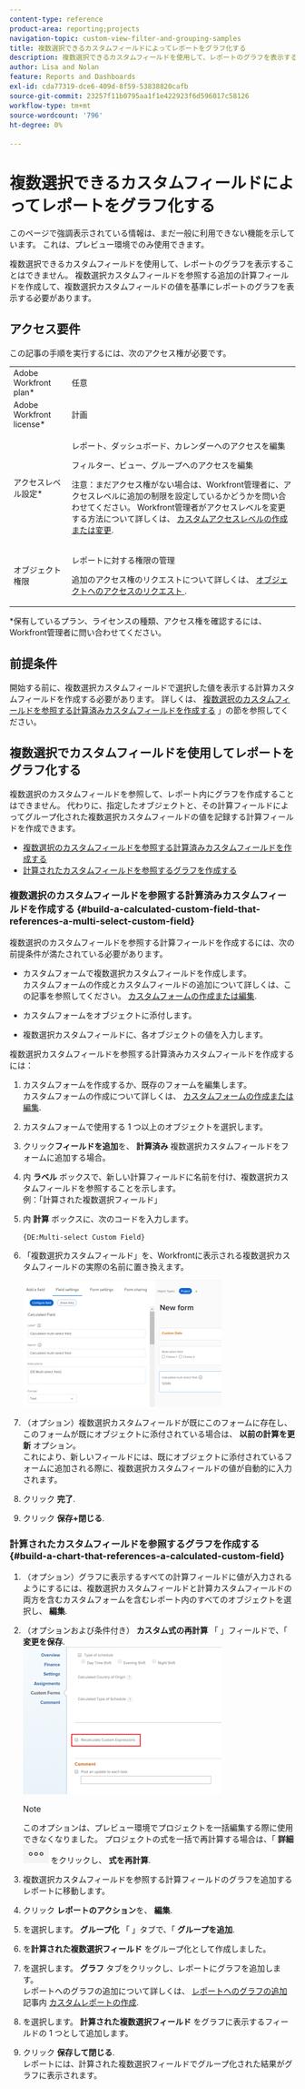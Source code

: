 ```yaml
---
content-type: reference
product-area: reporting;projects
navigation-topic: custom-view-filter-and-grouping-samples
title: 複数選択できるカスタムフィールドによってレポートをグラフ化する
description: 複数選択できるカスタムフィールドを使用して、レポートのグラフを表示することはできません。 複数選択カスタムフィールドを参照する追加の計算フィールドを作成して、複数選択カスタムフィールドの値を基準にレポートのグラフを表示する必要があります。
author: Lisa and Nolan
feature: Reports and Dashboards
exl-id: cda77319-dce6-409d-8f59-53838820cafb
source-git-commit: 23257f11b0795aa1f1e422923f6d596017c58126
workflow-type: tm+mt
source-wordcount: '796'
ht-degree: 0%

---
```


# 複数選択できるカスタムフィールドによってレポートをグラフ化する

<span class="preview">このページで強調表示されている情報は、まだ一般に利用できない機能を示しています。 これは、プレビュー環境でのみ使用できます。</span>

複数選択できるカスタムフィールドを使用して、レポートのグラフを表示することはできません。 複数選択カスタムフィールドを参照する追加の計算フィールドを作成して、複数選択カスタムフィールドの値を基準にレポートのグラフを表示する必要があります。

## アクセス要件

この記事の手順を実行するには、次のアクセス権が必要です。

<table style="table-layout:auto"> 
 <col> 
 <col> 
 <tbody> 
  <tr> 
   <td role="rowheader">Adobe Workfront plan*</td> 
   <td> <p>任意</p> </td> 
  </tr> 
  <tr> 
   <td role="rowheader">Adobe Workfront license*</td> 
   <td> <p>計画 </p> </td> 
  </tr> 
  <tr> 
   <td role="rowheader">アクセスレベル設定*</td> 
   <td> <p>レポート、ダッシュボード、カレンダーへのアクセスを編集</p> <p>フィルター、ビュー、グループへのアクセスを編集</p> <p>注意：まだアクセス権がない場合は、Workfront管理者に、アクセスレベルに追加の制限を設定しているかどうかを問い合わせてください。 Workfront管理者がアクセスレベルを変更する方法について詳しくは、 <a href="../../../administration-and-setup/add-users/configure-and-grant-access/create-modify-access-levels.md" class="MCXref xref">カスタムアクセスレベルの作成または変更</a>.</p> </td> 
  </tr> 
  <tr> 
   <td role="rowheader">オブジェクト権限</td> 
   <td> <p>レポートに対する権限の管理</p> <p>追加のアクセス権のリクエストについて詳しくは、 <a href="../../../workfront-basics/grant-and-request-access-to-objects/request-access.md" class="MCXref xref">オブジェクトへのアクセスのリクエスト </a>.</p> </td> 
  </tr> 
 </tbody> 
</table>

&#42;保有しているプラン、ライセンスの種類、アクセス権を確認するには、Workfront管理者に問い合わせてください。

## 前提条件

開始する前に、複数選択カスタムフィールドで選択した値を表示する計算カスタムフィールドを作成する必要があります。 詳しくは、 [複数選択のカスタムフィールドを参照する計算済みカスタムフィールドを作成する](#build-a-calculated-custom-field-that-references-a-multi-select-custom-field) 」の節を参照してください。

## 複数選択でカスタムフィールドを使用してレポートをグラフ化する

<!--
<p data-mc-conditions="QuicksilverOrClassic.Draft mode">(NOTE: this moved to its own article, linked in the Note above!)</p>
-->

複数選択のカスタムフィールドを参照して、レポート内にグラフを作成することはできません。 代わりに、指定したオブジェクトと、その計算フィールドによってグループ化された複数選択カスタムフィールドの値を記録する計算フィールドを作成できます。 

* [複数選択のカスタムフィールドを参照する計算済みカスタムフィールドを作成する](#build-a-calculated-custom-field-that-references-a-multi-select-custom-field)
* [計算されたカスタムフィールドを参照するグラフを作成する](#build-a-chart-that-references-a-calculated-custom-field)

### 複数選択のカスタムフィールドを参照する計算済みカスタムフィールドを作成する {#build-a-calculated-custom-field-that-references-a-multi-select-custom-field}

複数選択のカスタムフィールドを参照する計算フィールドを作成するには、次の前提条件が満たされている必要があります。

* カスタムフォームで複数選択カスタムフィールドを作成します。\
   カスタムフォームの作成とカスタムフィールドの追加について詳しくは、この記事を参照してください。 [カスタムフォームの作成または編集](../../../administration-and-setup/customize-workfront/create-manage-custom-forms/create-or-edit-a-custom-form.md).

* カスタムフォームをオブジェクトに添付します。
* 複数選択カスタムフィールドに、各オブジェクトの値を入力します。

複数選択カスタムフィールドを参照する計算済みカスタムフィールドを作成するには：

1. カスタムフォームを作成するか、既存のフォームを編集します。\
   カスタムフォームの作成について詳しくは、 [カスタムフォームの作成または編集](../../../administration-and-setup/customize-workfront/create-manage-custom-forms/create-or-edit-a-custom-form.md).

1. カスタムフォームで使用する 1 つ以上のオブジェクトを選択します。
1. クリック&#x200B;**フィールドを追加**&#x200B;を、 **計算済み** 複数選択カスタムフィールドをフォームに追加する場合。

1. 内 **ラベル** ボックスで、新しい計算フィールドに名前を付け、複数選択カスタムフィールドを参照することを示します。\
   例：「計算された複数選択フィールド」

1. 内 **計算** ボックスに、次のコードを入力します。

   ```
   {DE:Multi-select Custom Field}
   ```

1. 「複数選択カスタムフィールド」を、Workfrontに表示される複数選択カスタムフィールドの実際の名前に置き換えます。

   ![](assets/calculated-multi-select-custom-field-nwe-350x223.png)

1. （オプション）複数選択カスタムフィールドが既にこのフォームに存在し、このフォームが既にオブジェクトに添付されている場合は、 **以前の計算を更新** オプション。\
   これにより、新しいフィールドには、既にオブジェクトに添付されているフォームに追加される際に、複数選択カスタムフィールドの値が自動的に入力されます。

1. クリック **完了**.
1. クリック **保存+閉じる**.

### 計算されたカスタムフィールドを参照するグラフを作成する {#build-a-chart-that-references-a-calculated-custom-field}

1. （オプション）グラフに表示するすべての計算フィールドに値が入力されるようにするには、複数選択カスタムフィールドと計算カスタムフィールドの両方を含むカスタムフォームを含むレポート内のすべてのオブジェクトを選択し、 **編集**.
1. （オプションおよび条件付き） **カスタム式の再計算** 「 」フィールドで、「 **変更を保存**.\
   ![](assets/recalculate-custom-expressions-350x259.png)

   >[!NOTE]
   >
   ><span class="preview">このオプションは、プレビュー環境でプロジェクトを一括編集する際に使用できなくなりました。  プロジェクトの式を一括で再計算する場合は、「 **詳細** ![](assets/more-icon-45x33.png) をクリックし、 **式を再計算**. </span>


1. 複数選択カスタムフィールドを参照する計算フィールドのグラフを追加するレポートに移動します。
1. クリック **レポートのアクション**&#x200B;を、 **編集**.

1. を選択します。 <strong>グループ化</strong> 「 」タブで、「 <strong>グループを追加</strong>.
1. を<strong>計算された複数選択フィールド</strong> をグループ化として作成しました。
1. を選択します。 <strong>グラフ</strong> タブをクリックし、レポートにグラフを追加します。<br>レポートへのグラフの追加について詳しくは、 <a href="../../../reports-and-dashboards/reports/creating-and-managing-reports/create-custom-report.md#add-a-chart" class="MCXref xref">レポートへのグラフの追加</a> 記事内 <a href="../../../reports-and-dashboards/reports/creating-and-managing-reports/create-custom-report.md" class="MCXref xref">カスタムレポートの作成</a>.
1. を選択します。 <strong>計算された複数選択フィールド</strong> をグラフに表示するフィールドの 1 つとして追加します。
1. クリック <strong>保存して閉じる</strong>.<br>レポートには、計算された複数選択フィールドでグループ化された結果がグラフに表示されます。
